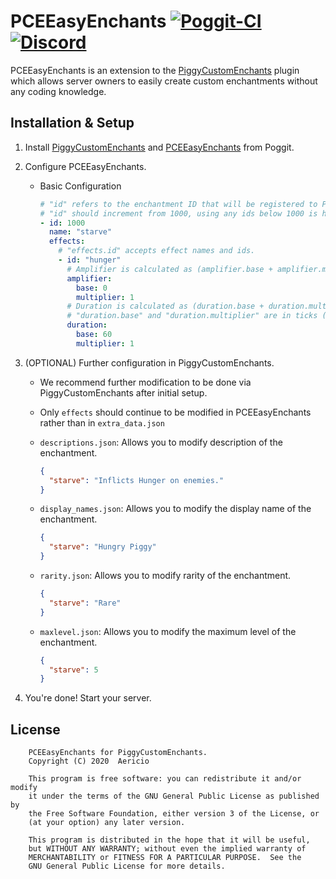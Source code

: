 # PCEEasyEnchants [![Poggit-CI](https://poggit.pmmp.io/shield.dl/PCEEasyEnchants)](https://poggit.pmmp.io/p/PCEEasyEnchants) [![Discord](https://img.shields.io/discord/330850307607363585?logo=discord)](https://discord.gg/qmnDsSD)

PCEEasyEnchants is an extension to the [PiggyCustomEnchants](https://github.com/DaPigGuy/PiggyCustomEnchants/) plugin which allows server owners to easily create custom enchantments without any coding knowledge.

## Installation & Setup
1. Install [PiggyCustomEnchants](https://poggit.pmmp.io/p/PiggyCustomEnchants) and [PCEEasyEnchants](https://poggit.pmmp.io/p/PCEEasyEnchants) from Poggit.
2. Configure PCEEasyEnchants.
    * Basic Configuration
    
        ```yaml
        # "id" refers to the enchantment ID that will be registered to PMMP.
        # "id" should increment from 1000, using any ids below 1000 is highly discouraged.
        - id: 1000
          name: "starve"
          effects:
            # "effects.id" accepts effect names and ids.
            - id: "hunger"
              # Amplifier is calculated as (amplifier.base + amplifier.multiplier * level).
              amplifier:
                base: 0
                multiplier: 1
              # Duration is calculated as (duration.base + duration.multiplier * level).
              # "duration.base" and "duration.multiplier" are in ticks (20 ticks = 1 second).
              duration:
                base: 60
                multiplier: 1
        ```
3. (OPTIONAL) Further configuration in PiggyCustomEnchants. 
    * We recommend further modification to be done via PiggyCustomEnchants after initial setup.
    * Only `effects` should continue to be modified in PCEEasyEnchants rather than in `extra_data.json`
    * `descriptions.json`: Allows you to modify description of the enchantment.
    
        ```json
        {
          "starve": "Inflicts Hunger on enemies."
        }
        ```
    * `display_names.json`: Allows you to modify the display name of the enchantment.
    
        ```json
        {
          "starve": "Hungry Piggy"
        }
        ```
    * `rarity.json`: Allows you to modify rarity of the enchantment.
        
        ```json
        {
          "starve": "Rare"
        }
        ```
    * `maxlevel.json`: Allows you to modify the maximum level of the enchantment.
        
        ```json
        {
          "starve": 5
        }
        ```
    
4. You're done! Start your server.

## License
```
    PCEEasyEnchants for PiggyCustomEnchants.
    Copyright (C) 2020  Aericio

    This program is free software: you can redistribute it and/or modify
    it under the terms of the GNU General Public License as published by
    the Free Software Foundation, either version 3 of the License, or
    (at your option) any later version.

    This program is distributed in the hope that it will be useful,
    but WITHOUT ANY WARRANTY; without even the implied warranty of
    MERCHANTABILITY or FITNESS FOR A PARTICULAR PURPOSE.  See the
    GNU General Public License for more details.
```

